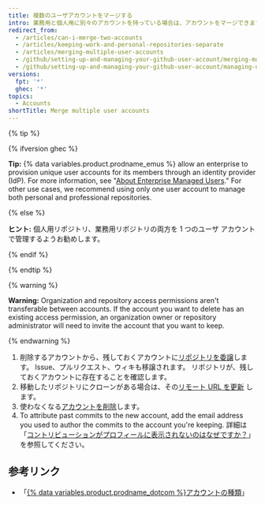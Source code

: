 ```yaml
---
title: 複数のユーザアカウントをマージする
intro: 業務用と個人用に別々のアカウントを持っている場合は、アカウントをマージできます。
redirect_from:
  - /articles/can-i-merge-two-accounts
  - /articles/keeping-work-and-personal-repositories-separate
  - /articles/merging-multiple-user-accounts
  - /github/setting-up-and-managing-your-github-user-account/merging-multiple-user-accounts
  - /github/setting-up-and-managing-your-github-user-account/managing-user-account-settings/merging-multiple-user-accounts
versions:
  fpt: '*'
  ghec: '*'
topics:
  - Accounts
shortTitle: Merge multiple user accounts
---
```


{% tip %}

{% ifversion ghec %}

**Tip:** {% data variables.product.prodname_emus %} allow an enterprise to provision unique user accounts for its members through an identity provider (IdP). For more information, see "[About Enterprise Managed Users](/admin/identity-and-access-management/managing-iam-with-enterprise-managed-users/about-enterprise-managed-users)." For other use cases, we recommend using only one user account to manage both personal and professional repositories.

{% else %}

**ヒント:** 個人用リポジトリ、業務用リポジトリの両方を 1 つのユーザ アカウントで管理するようお勧めします。

{% endif %}

{% endtip %}

{% warning %}

**Warning:** Organization and repository access permissions aren't transferable between accounts. If the account you want to delete has an existing access permission, an organization owner or repository administrator will need to invite the account that you want to keep.

{% endwarning %}

1. 削除するアカウントから、残しておくアカウントに[リポジトリを委譲](/articles/how-to-transfer-a-repository)します。 Issue、プルリクエスト、ウィキも移譲されます。 リポジトリが、残しておくアカウントに存在することを確認します。
2. 移動したリポジトリにクローンがある場合は、その[リモート URL を更新](/github/getting-started-with-github/managing-remote-repositories) します。
3. 使わなくなる[アカウントを削除](/articles/deleting-your-user-account)します。
4. To attribute past commits to the new account, add the email address you used to author the commits to the account you're keeping. 詳細は「[コントリビューションがプロフィールに表示されないのはなぜですか？](/account-and-profile/setting-up-and-managing-your-github-profile/managing-contribution-graphs-on-your-profile/why-are-my-contributions-not-showing-up-on-my-profile#your-local-git-commit-email-isnt-connected-to-your-account)」を参照してください。

## 参考リンク

- 「[{% data variables.product.prodname_dotcom %}アカウントの種類](/articles/types-of-github-accounts)」
